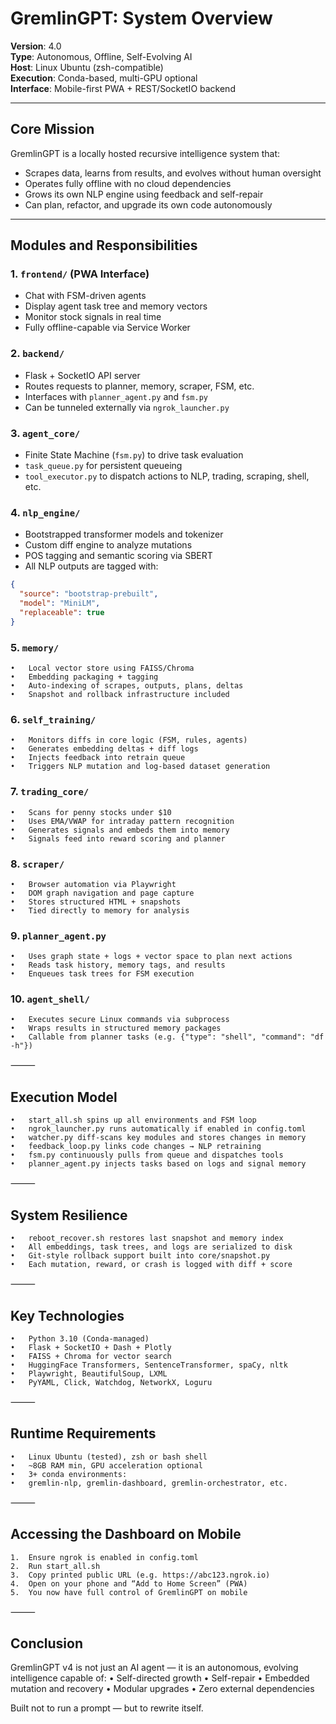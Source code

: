 # GremlinGPT: System Overview

**Version**: 4.0  
**Type**: Autonomous, Offline, Self-Evolving AI  
**Host**: Linux Ubuntu (zsh-compatible)  
**Execution**: Conda-based, multi-GPU optional  
**Interface**: Mobile-first PWA + REST/SocketIO backend

---

## Core Mission

GremlinGPT is a locally hosted recursive intelligence system that:

- Scrapes data, learns from results, and evolves without human oversight
- Operates fully offline with no cloud dependencies
- Grows its own NLP engine using feedback and self-repair
- Can plan, refactor, and upgrade its own code autonomously

---

## Modules and Responsibilities

### 1. `frontend/` (PWA Interface)
- Chat with FSM-driven agents
- Display agent task tree and memory vectors
- Monitor stock signals in real time
- Fully offline-capable via Service Worker

### 2. `backend/`
- Flask + SocketIO API server
- Routes requests to planner, memory, scraper, FSM, etc.
- Interfaces with `planner_agent.py` and `fsm.py`
- Can be tunneled externally via `ngrok_launcher.py`

### 3. `agent_core/`
- Finite State Machine (`fsm.py`) to drive task evaluation
- `task_queue.py` for persistent queueing
- `tool_executor.py` to dispatch actions to NLP, trading, scraping, shell, etc.

### 4. `nlp_engine/`
- Bootstrapped transformer models and tokenizer
- Custom diff engine to analyze mutations
- POS tagging and semantic scoring via SBERT
- All NLP outputs are tagged with:
```json
{
  "source": "bootstrap-prebuilt",
  "model": "MiniLM",
  "replaceable": true
}
```

### 5. `memory/`
	•	Local vector store using FAISS/Chroma
	•	Embedding packaging + tagging
	•	Auto-indexing of scrapes, outputs, plans, deltas
	•	Snapshot and rollback infrastructure included

### 6. `self_training/`
	•	Monitors diffs in core logic (FSM, rules, agents)
	•	Generates embedding deltas + diff logs
	•	Injects feedback into retrain queue
	•	Triggers NLP mutation and log-based dataset generation

### 7. `trading_core/`
	•	Scans for penny stocks under $10
	•	Uses EMA/VWAP for intraday pattern recognition
	•	Generates signals and embeds them into memory
	•	Signals feed into reward scoring and planner

### 8. `scraper/`
	•	Browser automation via Playwright
	•	DOM graph navigation and page capture
	•	Stores structured HTML + snapshots
	•	Tied directly to memory for analysis

### 9. `planner_agent.py`
	•	Uses graph state + logs + vector space to plan next actions
	•	Reads task history, memory tags, and results
	•	Enqueues task trees for FSM execution

### 10. `agent_shell/`
	•	Executes secure Linux commands via subprocess
	•	Wraps results in structured memory packages
	•	Callable from planner tasks (e.g. {"type": "shell", "command": "df -h"})

⸻

## Execution Model
	•	start_all.sh spins up all environments and FSM loop
	•	ngrok_launcher.py runs automatically if enabled in config.toml
	•	watcher.py diff-scans key modules and stores changes in memory
	•	feedback_loop.py links code changes → NLP retraining
	•	fsm.py continuously pulls from queue and dispatches tools
	•	planner_agent.py injects tasks based on logs and signal memory

⸻

## System Resilience
	•	reboot_recover.sh restores last snapshot and memory index
	•	All embeddings, task trees, and logs are serialized to disk
	•	Git-style rollback support built into core/snapshot.py
	•	Each mutation, reward, or crash is logged with diff + score

⸻

## Key Technologies
	•	Python 3.10 (Conda-managed)
	•	Flask + SocketIO + Dash + Plotly
	•	FAISS + Chroma for vector search
	•	HuggingFace Transformers, SentenceTransformer, spaCy, nltk
	•	Playwright, BeautifulSoup, LXML
	•	PyYAML, Click, Watchdog, NetworkX, Loguru

⸻

## Runtime Requirements
	•	Linux Ubuntu (tested), zsh or bash shell
	•	~8GB RAM min, GPU acceleration optional
	•	3+ conda environments:
	•	gremlin-nlp, gremlin-dashboard, gremlin-orchestrator, etc.

⸻

## Accessing the Dashboard on Mobile
	1.	Ensure ngrok is enabled in config.toml
	2.	Run start_all.sh
	3.	Copy printed public URL (e.g. https://abc123.ngrok.io)
	4.	Open on your phone and “Add to Home Screen” (PWA)
	5.	You now have full control of GremlinGPT on mobile

⸻

## Conclusion

GremlinGPT v4 is not just an AI agent — it is an autonomous, evolving intelligence capable of:
	•	Self-directed growth
	•	Self-repair
	•	Embedded mutation and recovery
	•	Modular upgrades
	•	Zero external dependencies

Built not to run a prompt — but to rewrite itself.
